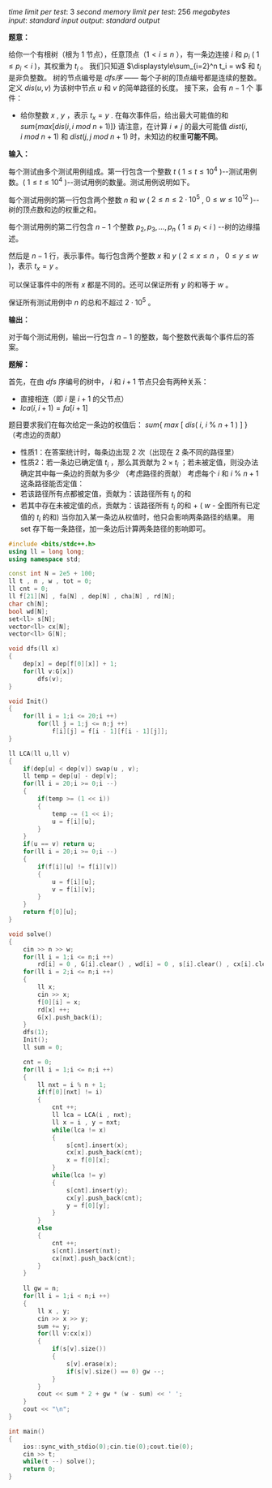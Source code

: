 $time\ limit\ per\ test:\ 3\ second$
$memory\ limit\ per\ test:\ 256\ megabytes$
$input:\ standard\ input$ 
$output:\ standard\ output$

**题意：**

给你一个有根树（根为 $1$ 节点），任意顶点（$1<i \le n$ ），有一条边连接 $i$ 和 $p_i$ ( $1\le p_i < i$ )，其权重为 $t_i$ 。
我们只知道 $\displaystyle\sum_{i=2}^n t_i = w$ 和 $t_i$ 是非负整数。
树的节点编号是 $dfs序$ —— 每个子树的顶点编号都是连续的整数。
定义 $dis(u,v)$ 为该树中节点 $u$ 和 $v$ 的简单路径的长度。
接下来，会有 $n - 1$ 个 事件：
* 给你整数 $x$ , $y$ ，表示 $t_x = y$ .
在每次事件后，给出最大可能值的和 $sum\{max[dis(i,i\ mod \ n+1)]\}$ 
请注意，在计算 $i≠j$ 的最大可能值 $dist(i,i\ mod\ n+1)$ 和 $dist(j,j\ mod\ n+1)$ 时，未知边的权重**可能不同**。

**输入：**

每个测试由多个测试用例组成。第一行包含一个整数 $t$ ( $1 \leq t \leq 10^4$ )--测试用例数。( $1 \leq t \leq 10^4$ )--测试用例的数量。测试用例说明如下。

每个测试用例的第一行包含两个整数 $n$ 和 $w$ ( $2 \le n \le 2 \cdot 10^5$ , $0 \leq w \leq 10^{12}$ )--树的顶点数和边的权重之和。

每个测试用例的第二行包含 $n - 1$ 个整数 $p_2, p_3, \ldots, p_n$ ( $1 \leq p_i < i$ ) --树的边缘描述。

然后是 $n-1$ 行，表示事件。每行包含两个整数 $x$ 和 $y$ ( $2 \leq x \leq n$ ， $0 \leq y \leq w$ )，表示 $t_x = y$ 。

可以保证事件中的所有 $x$ 都是不同的。还可以保证所有 $y$ 的和等于 $w$ 。

保证所有测试用例中 $n$ 的总和不超过 $2 \cdot 10^5$ 。

**输出：**

对于每个测试用例，输出一行包含 $n-1$ 的整数，每个整数代表每个事件后的答案。

**题解：**

首先，在由 $dfs$ 序编号的树中， $i$ 和 $i+1$ 节点只会有两种关系：
- 直接相连（即 $i$ 是 $i + 1$ 的父节点）
- $lca(i,i+1) = fa[i+1]$

题目要求我们在每次给定一条边的权值后：
$sum\{\ max\ [\ dis(\ i,\ i\ \%\ n+1\ )\ ]\ \}$ 
（考虑边的贡献）
- 性质1：在答案统计时，每条边出现 $2$ 次（出现在 $2$ 条不同的路径里）
- 性质2：若一条边已确定值 $t_i$ ，那么其贡献为 $2×t_i$ ；若未被定值，则没办法确定其中每一条边的贡献为多少
（考虑路径的贡献）
考虑每个 $i$ 和 $i\ \%\ n + 1$ 这条路径能否定值：
- 若该路径所有点都被定值，贡献为：该路径所有 $t_i$ 的和
- 若其中存在未被定值的点，贡献为：该路径所有 $t_i$ 的和 + ( $w$ - 全图所有已定值的 $t_i$ 的和)
当你加入某一条边从权值时，他只会影响两条路径的结果。
用 set 存下每一条路径，加一条边后计算两条路径的影响即可。


```c++
#include <bits/stdc++.h>
using ll = long long;
using namespace std;

const int N = 2e5 + 100;
ll t , n , w , tot = 0;
ll cnt = 0;
ll f[21][N] , fa[N] , dep[N] , cha[N] , rd[N];
char ch[N];
bool wd[N];
set<ll> s[N];
vector<ll> cx[N];
vector<ll> G[N];

void dfs(ll x) 
{
    dep[x] = dep[f[0][x]] + 1;
    for(ll v:G[x]) 
        dfs(v);
}

void Init() 
{
    for(ll i = 1;i <= 20;i ++)
        for(ll j = 1;j <= n;j ++)
            f[i][j] = f[i - 1][f[i - 1][j]];
}

ll LCA(ll u,ll v) 
{
    if(dep[u] < dep[v]) swap(u , v);
    ll temp = dep[u] - dep[v];
    for(ll i = 20;i >= 0;i --) 
    {
        if(temp >= (1 << i)) 
        {
            temp -= (1 << i);
            u = f[i][u];
        }
    }
    if(u == v) return u;
    for(ll i = 20;i >= 0;i --) 
    {
        if(f[i][u] != f[i][v]) 
        {
            u = f[i][u];
            v = f[i][v];
        }
    }
    return f[0][u];
}

void solve() 
{
    cin >> n >> w;
    for(ll i = 1;i <= n;i ++) 
        rd[i] = 0 , G[i].clear() , wd[i] = 0 , s[i].clear() , cx[i].clear();
    for(ll i = 2;i <= n;i ++) 
    {
        ll x;
        cin >> x;
        f[0][i] = x;
        rd[x] ++;
        G[x].push_back(i);
    }
    dfs(1);
    Init();
    ll sum = 0;

    cnt = 0;
    for(ll i = 1;i <= n;i ++) 
    {
        ll nxt = i % n + 1;
        if(f[0][nxt] != i) 
        {
            cnt ++;
            ll lca = LCA(i , nxt);
            ll x = i , y = nxt;
            while(lca != x) 
            {
                s[cnt].insert(x);
                cx[x].push_back(cnt);
                x = f[0][x];
            }
            while(lca != y) 
            {
                s[cnt].insert(y);
                cx[y].push_back(cnt);
                y = f[0][y];
            }
        } 
        else 
        {
            cnt ++;
            s[cnt].insert(nxt);
            cx[nxt].push_back(cnt);
        }
    }
    
    ll gw = n;
    for(ll i = 1;i < n;i ++) 
    {
        ll x , y;
        cin >> x >> y;
        sum += y;
        for(ll v:cx[x]) 
        {
            if(s[v].size()) 
            {
                s[v].erase(x);
                if(s[v].size() == 0) gw --;
            }
        }
        cout << sum * 2 + gw * (w - sum) << ' ';
    }
    cout << "\n";
}

int main() 
{
    ios::sync_with_stdio(0);cin.tie(0);cout.tie(0);
    cin >> t;
    while(t --) solve();
    return 0;
}
```

